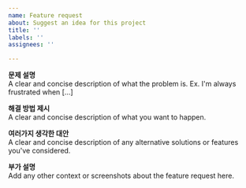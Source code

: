 ```yaml
---
name: Feature request
about: Suggest an idea for this project
title: ''
labels: ''
assignees: ''

---
```


**문제 설명**  
A clear and concise description of what the problem is. Ex. I'm always frustrated when [...]

**해결 방법 제시**  
A clear and concise description of what you want to happen.

**여러가지 생각한 대안**  
A clear and concise description of any alternative solutions or features you've considered.

**부가 설명**  
Add any other context or screenshots about the feature request here.
